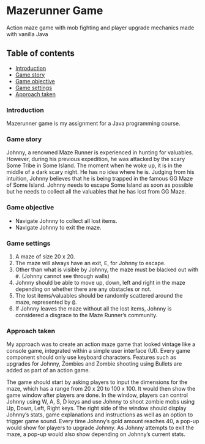 # Mazerunner Game
Action maze game with mob fighting and player upgrade mechanics made with vanilla Java

## Table of contents
- [Introduction](#Introduction)
- [Game story](#Game-story)
- [Game objective](#Game-objective)
- [Game settings](#Game-settings)
- [Approach taken](#Approach-taken)

### Introduction
Mazerunner game is my assignment for a Java programming course.

### Game story
Johnny, a renowned Maze Runner is experienced in hunting for valuables. However, during his previous expedition, he was attacked by the scary Some Tribe in Some Island. The moment when he woke up, it is in the middle of a dark scary night. He has no idea where he is.
Judging from his intuition, Johnny believes that he is being trapped in the famous GG Maze of Some Island. Johnny needs to escape Some Island as soon as possible but he needs to collect all the valuables that he has lost from GG Maze.

### Game objective
- Navigate Johnny to collect all lost items.
- Navigate Johnny to exit the maze.

### Game settings
1. A maze of size 20 x 20.
2. The maze will always have an exit, <kbd>E</kbd>, for Johnny to escape.
3. Other than what is visible by Johnny, the maze must be blacked out with <kbd>#</kbd>. (Johnny cannot see through walls)
4. Johnny should be able to move up, down, left and right in the maze depending on whether there are any obstacles or not.
5. The lost items/valuables should be randomly scattered around the maze, represented by <kbd>@</kbd>.
6. If Johnny leaves the maze without all the lost items, Johnny is considered a disgrace to the Maze Runner’s community.

### Approach taken 
My approach was to create an action maze game that looked vintage like a console game, integrated within a simple user interface (UI). Every game component should only use keyboard characters. Features such as upgrades for Johnny, Zombies and Zombie shooting using Bullets are added as part of an action game.

The game should start by asking players to input the dimensions for the maze, which has a range from 20 x 20 to 100 x 100. It would then show the game window after players are done. In the window, players can control Johnny using W, A, S, D keys and use Johnny to shoot zombie mobs using Up, Down, Left, Right keys. The right side of the window should display Johnny’s stats, game explanations and instructions as well as an option to trigger game sound. Every time Johnny’s gold amount reaches 40, a pop-up would show for players to upgrade Johnny. As Johnny attempts to exit the maze, a pop-up would also show depending on Johnny’s current stats.
